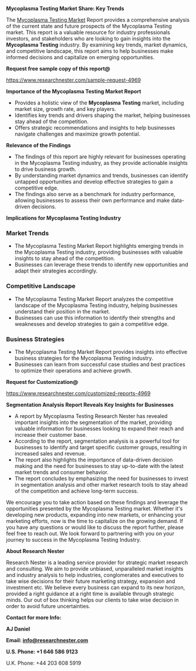 ﻿<a name="_hlk168570615"></a><a name="_hlk168498031"></a>**Mycoplasma Testing Market Share: Key Trends**

The [Mycoplasma Testing Market](https://www.researchnester.com/reports/mycoplasma-testing-market/4969) Report provides a comprehensive analysis of the current state and future prospects of the Mycoplasma Testing market. This report is a valuable resource for industry professionals investors, and stakeholders who are looking to gain insights into the **Mycoplasma Testing** industry. By examining key trends, market dynamics, and competitive landscape, this report aims to help businesses make informed decisions and capitalize on emerging opportunities.

**Request free sample copy of this report@**

<https://www.researchnester.com/sample-request-4969> 

**Importance of the Mycoplasma Testing Market Report**

- Provides a holistic view of the **Mycoplasma Testing** market, including market size, growth rate, and key players.
- Identifies key trends and drivers shaping the market, helping businesses stay ahead of the competition.
- Offers strategic recommendations and insights to help businesses navigate challenges and maximize growth potential.

**Relevance of the Findings**

- The findings of this report are highly relevant for businesses operating in the Mycoplasma Testing industry, as they provide actionable insights to drive business growth.
- By understanding market dynamics and trends, businesses can identify untapped opportunities and develop effective strategies to gain a competitive edge.
- The findings also serve as a benchmark for industry performance, allowing businesses to assess their own performance and make data-driven decisions.

**Implications for Mycoplasma Testing Industry**
### **Market Trends**
- The Mycoplasma Testing Market Report highlights emerging trends in the Mycoplasma Testing industry, providing businesses with valuable insights to stay ahead of the competition.
- Businesses can leverage these trends to identify new opportunities and adapt their strategies accordingly.
### **Competitive Landscape**
- The Mycoplasma Testing Market Report analyzes the competitive landscape of the Mycoplasma Testing industry, helping businesses understand their position in the market.
- Businesses can use this information to identify their strengths and weaknesses and develop strategies to gain a competitive edge.
### **Business Strategies**
- The Mycoplasma Testing Market Report provides insights into effective business strategies for the Mycoplasma Testing industry.
- Businesses can learn from successful case studies and best practices to optimize their operations and achieve growth.

**Request for Customization@**

<https://www.researchnester.com/customized-reports-4969> 

**Segmentation Analysis Report Reveals Key Insights for Businesses**

- A report by Mycoplasma Testing Research Nester has revealed important insights into the segmentation of the market, providing valuable information for businesses looking to expand their reach and increase their customer base.
- According to the report, segmentation analysis is a powerful tool for businesses to identify and target specific customer groups, resulting in increased sales and revenue.
- The report also highlights the importance of data-driven decision making and the need for businesses to stay up-to-date with the latest market trends and consumer behavior.
- The report concludes by emphasizing the need for businesses to invest in segmentation analysis and other market research tools to stay ahead of the competition and achieve long-term success.

We encourage you to take action based on these findings and leverage the opportunities presented by the Mycoplasma Testing market. Whether it's developing new products, expanding into new markets, or enhancing your marketing efforts, now is the time to capitalize on the growing demand. If you have any questions or would like to discuss the report further, please feel free to reach out. We look forward to partnering with you on your journey to success in the Mycoplasma Testing Industry.

**About Research Nester**

Research Nester is a leading service provider for strategic market research and consulting. We aim to provide unbiased, unparalleled market insights and industry analysis to help industries, conglomerates and executives to take wise decisions for their future marketing strategy, expansion and investment etc. We believe every business can expand to its new horizon, provided a right guidance at a right time is available through strategic minds. Our out of box thinking helps our clients to take wise decision in order to avoid future uncertainties.

**Contact for more Info:**

**AJ Daniel**

**Email: info@researchnester.com**

**U.S. Phone: +1 646 586 9123**

U.K. Phone: +44 203 608 5919



